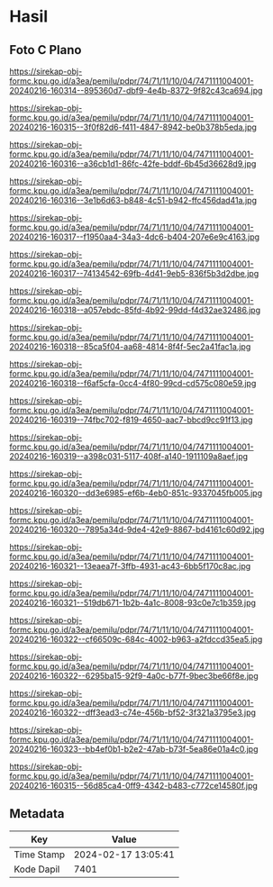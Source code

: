 # Hasil

## Foto C Plano

https://sirekap-obj-formc.kpu.go.id/a3ea/pemilu/pdpr/74/71/11/10/04/7471111004001-20240216-160314--895360d7-dbf9-4e4b-8372-9f82c43ca694.jpg

https://sirekap-obj-formc.kpu.go.id/a3ea/pemilu/pdpr/74/71/11/10/04/7471111004001-20240216-160315--3f0f82d6-f411-4847-8942-be0b378b5eda.jpg

https://sirekap-obj-formc.kpu.go.id/a3ea/pemilu/pdpr/74/71/11/10/04/7471111004001-20240216-160316--a36cb1d1-86fc-42fe-bddf-6b45d36628d9.jpg

https://sirekap-obj-formc.kpu.go.id/a3ea/pemilu/pdpr/74/71/11/10/04/7471111004001-20240216-160316--3e1b6d63-b848-4c51-b942-ffc456dad41a.jpg

https://sirekap-obj-formc.kpu.go.id/a3ea/pemilu/pdpr/74/71/11/10/04/7471111004001-20240216-160317--f1950aa4-34a3-4dc6-b404-207e6e9c4163.jpg

https://sirekap-obj-formc.kpu.go.id/a3ea/pemilu/pdpr/74/71/11/10/04/7471111004001-20240216-160317--74134542-69fb-4d41-9eb5-836f5b3d2dbe.jpg

https://sirekap-obj-formc.kpu.go.id/a3ea/pemilu/pdpr/74/71/11/10/04/7471111004001-20240216-160318--a057ebdc-85fd-4b92-99dd-f4d32ae32486.jpg

https://sirekap-obj-formc.kpu.go.id/a3ea/pemilu/pdpr/74/71/11/10/04/7471111004001-20240216-160318--85ca5f04-aa68-4814-8f4f-5ec2a41fac1a.jpg

https://sirekap-obj-formc.kpu.go.id/a3ea/pemilu/pdpr/74/71/11/10/04/7471111004001-20240216-160318--f6af5cfa-0cc4-4f80-99cd-cd575c080e59.jpg

https://sirekap-obj-formc.kpu.go.id/a3ea/pemilu/pdpr/74/71/11/10/04/7471111004001-20240216-160319--74fbc702-f819-4650-aac7-bbcd9cc91f13.jpg

https://sirekap-obj-formc.kpu.go.id/a3ea/pemilu/pdpr/74/71/11/10/04/7471111004001-20240216-160319--a398c031-5117-408f-a140-1911109a8aef.jpg

https://sirekap-obj-formc.kpu.go.id/a3ea/pemilu/pdpr/74/71/11/10/04/7471111004001-20240216-160320--dd3e6985-ef6b-4eb0-851c-9337045fb005.jpg

https://sirekap-obj-formc.kpu.go.id/a3ea/pemilu/pdpr/74/71/11/10/04/7471111004001-20240216-160320--7895a34d-9de4-42e9-8867-bd4161c60d92.jpg

https://sirekap-obj-formc.kpu.go.id/a3ea/pemilu/pdpr/74/71/11/10/04/7471111004001-20240216-160321--13eaea7f-3ffb-4931-ac43-6bb5f170c8ac.jpg

https://sirekap-obj-formc.kpu.go.id/a3ea/pemilu/pdpr/74/71/11/10/04/7471111004001-20240216-160321--519db671-1b2b-4a1c-8008-93c0e7c1b359.jpg

https://sirekap-obj-formc.kpu.go.id/a3ea/pemilu/pdpr/74/71/11/10/04/7471111004001-20240216-160322--cf66509c-684c-4002-b963-a2fdccd35ea5.jpg

https://sirekap-obj-formc.kpu.go.id/a3ea/pemilu/pdpr/74/71/11/10/04/7471111004001-20240216-160322--6295ba15-92f9-4a0c-b77f-9bec3be66f8e.jpg

https://sirekap-obj-formc.kpu.go.id/a3ea/pemilu/pdpr/74/71/11/10/04/7471111004001-20240216-160322--dff3ead3-c74e-456b-bf52-3f321a3795e3.jpg

https://sirekap-obj-formc.kpu.go.id/a3ea/pemilu/pdpr/74/71/11/10/04/7471111004001-20240216-160323--bb4ef0b1-b2e2-47ab-b73f-5ea86e01a4c0.jpg

https://sirekap-obj-formc.kpu.go.id/a3ea/pemilu/pdpr/74/71/11/10/04/7471111004001-20240216-160315--56d85ca4-0ff9-4342-b483-c772ce14580f.jpg


## Metadata

| Key        | Value               |
| ---------- | ------------------- |
| Time Stamp | 2024-02-17 13:05:41 |
| Kode Dapil | 7401                |



